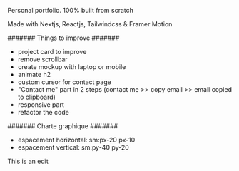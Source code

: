 Personal portfolio. 100% built from scratch

Made with Nextjs, Reactjs, Tailwindcss & Framer Motion

####### Things to improve #######
- project card to improve
- remove scrollbar
- create mockup with laptop or mobile
- animate h2
- custom cursor for contact page
- "Contact me" part in 2 steps (contact me >> copy email >> email copied to clipboard)
- responsive part
- refactor the code

####### Charte graphique #######
- espacement horizontal: sm:px-20 px-10
- espacement vertical: sm:py-40 py-20

This is an edit